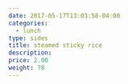 ```yaml
---
date: 2017-05-17T13:03:58-04:00
categories:
  - lunch
type: sides
title: steamed sticky rice
description: 
price: 2.00
weight: 78
---
```

